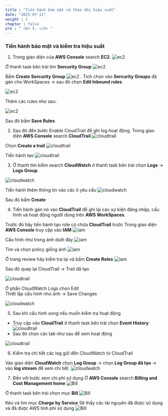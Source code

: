 ```yaml
---
title : "Tiến hành bảo mật và theo dõi hiệu suất"
date: "2025-07-11"
weight : 5 
chapter : false
pre : " <b> 5. </b> "
---
```


### **Tiến hành bảo mật và kiểm tra hiệu suất**

1. Trong giao diện của **AWS Console** search **EC2**.
![ec2](/images/5.sap/001-sap.png)

Ở thanh task bên trái tìm **Sercurity Group**
![ec2](/images/5.sap/002-sap.png)

Bấm **Create Sercurity Group**
![ec2](/images/5.sap/003-sap.png)
.
Tích chọn vào **Sercurity Groups** đã gán cho WorkSpaces -> sau đó chọn **Edit Inbound rules**

![ec2](/images/5.sap/004-sap.png)

Thêm các rules như sau:

![ec2](/images/5.sap/005-sap.png)

Sau đó bấm **Save Rules**

2.  Sau đó đến bước Enable CloudTrail để ghi log hoạt động.
Trong giao diện **AWS Console** search **CloudTrail**
![cloudtrail](/images/5.sap/006-sap.png)

Chọn **Create a trail**
![cloudtrail](/images/5.sap/007-sap.png)

Tiến hành tạo
![cloudtrail](/images/5.sap/008-sap.png)

3. Ở thanh tìm kiếm search **CloudWatch** ở thanh task bên trái chọn **Logs** -> **Logs Group**.

![cloudwatch](/images/5.sap/009-sap.png)

Tiến hành thêm thông tin vào các ô yêu cầu 
![cloudwatch](/images/5.sap/010-sap.png)

Sau đó bấm **Create**

4. Tiến hành gán nó vào **CloudTrail** để ghi lại các sự kiện đăng nhập, cấu hình và hoạt động người dùng trên **AWS WorkSpaces**.

Trước đó hãy tiến hành tạo role có chứa **CloudTrail** trước
Trong giao diện **AWS Console** truy cập vào **IAM**
![iam](/images/2.prerequisite/006-role.png)

Cấu hình như trong ảnh dưới đây 
![iam](/images/2.prerequisite/007-role.png)

Tìm và chọn policy giống ảnh 
![iam](/images/2.prerequisite/008-role.png)

Ở trang review hãy kiểm tra lại và bấm **Create Roles**
![iam](/images/2.prerequisite/009-role.png)

Sau đó quay lại CloudTrail -> Trail đã tạo 

![cloudtrail](/images/5.sap/011-sap.png)

Ở phần CloudWatch Logs chọn Edit  
Thiết lập cấu hình như ảnh -> Save Changes

![cloudwatch](/images/5.sap/012-sap.png)

5. Sau khi cấu hình xong nếu muốn kiểm tra hoạt động 

+ Truy cập vào **CloudTrail** ở thanh task bên trái chọn **Event History**
![cloudtrail](/images/5.sap/013-sap.png)
+ Sau đó chọn các tab như sau để xem hoạt động

![cloudtrail](/images/5.sap/014-sap.png)

6. Kiểm tra chi tiết các log gửi đến CloudWatch từ CloudTrail

Vào giao diện **CloudWatch** chọn **Log Group** -> chọn **Log Group đã tạo** -> vào **log stream** để xem chi tiết.
![cloudwatch](/images/5.sap/015-sap.png)

7. Đến với bước xem chi phí sử dụng 
Ở **AWS Console** search **Billing and Cost Management home**
![Bill](/images/5.sap/016-sap.png)

Ở thanh task bên trái chọn mục **Bill**
![Bill](/images/5.sap/017-sap.png)

Kéo và tìm mục **Charge by Service**
Sẽ thấy các tài nguyên đã được sử dụng và đã được AWS tính phí sử dụng
![Bill](/images/5.sap/018-sap.png)